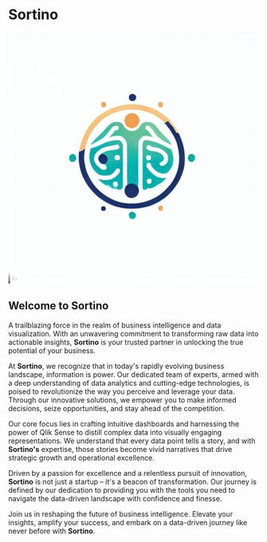 # Sortino

<div width="100%" align="center">

![Sortino Logo](/images/sortino.jpg)

</div>

## Welcome to Sortino

A trailblazing force in the realm of business intelligence and data visualization. With an unwavering commitment to transforming raw data into actionable insights, **Sortino** is your trusted partner in unlocking the true potential of your business.

At **Sortino**, we recognize that in today's rapidly evolving business landscape, information is power. Our dedicated team of experts, armed with a deep understanding of data analytics and cutting-edge technologies, is poised to revolutionize the way you perceive and leverage your data. Through our innovative solutions, we empower you to make informed decisions, seize opportunities, and stay ahead of the competition.

Our core focus lies in crafting intuitive dashboards and harnessing the power of Qlik Sense to distill complex data into visually engaging representations. We understand that every data point tells a story, and with **Sortino's** expertise, those stories become vivid narratives that drive strategic growth and operational excellence.

Driven by a passion for excellence and a relentless pursuit of innovation, **Sortino** is not just a startup – it's a beacon of transformation. Our journey is defined by our dedication to providing you with the tools you need to navigate the data-driven landscape with confidence and finesse.

Join us in reshaping the future of business intelligence. Elevate your insights, amplify your success, and embark on a data-driven journey like never before with **Sortino**.

